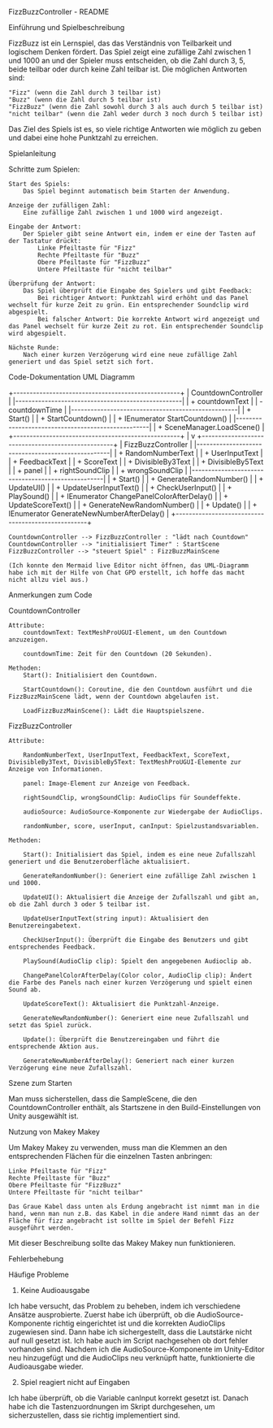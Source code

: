FizzBuzzController - README


Einführung und Spielbeschreibung

FizzBuzz ist ein Lernspiel, das das Verständnis von Teilbarkeit und logischem Denken fördert. Das Spiel zeigt eine zufällige Zahl zwischen 1 und 1000 an und der Spieler muss entscheiden, ob die Zahl durch 3, 5, beide teilbar oder durch keine Zahl teilbar ist. Die möglichen Antworten sind:

    "Fizz" (wenn die Zahl durch 3 teilbar ist)
    "Buzz" (wenn die Zahl durch 5 teilbar ist)
    "FizzBuzz" (wenn die Zahl sowohl durch 3 als auch durch 5 teilbar ist)
    "nicht teilbar" (wenn die Zahl weder durch 3 noch durch 5 teilbar ist)

Das Ziel des Spiels ist es, so viele richtige Antworten wie möglich zu geben und dabei eine hohe Punktzahl zu erreichen.


Spielanleitung

Schritte zum Spielen:

    Start des Spiels:
        Das Spiel beginnt automatisch beim Starten der Anwendung.

    Anzeige der zufälligen Zahl:
        Eine zufällige Zahl zwischen 1 und 1000 wird angezeigt.

    Eingabe der Antwort:
        Der Spieler gibt seine Antwort ein, indem er eine der Tasten auf der Tastatur drückt:
            Linke Pfeiltaste für "Fizz"
            Rechte Pfeiltaste für "Buzz"
            Obere Pfeiltaste für "FizzBuzz"
            Untere Pfeiltaste für "nicht teilbar"

    Überprüfung der Antwort:
        Das Spiel überprüft die Eingabe des Spielers und gibt Feedback:
            Bei richtiger Antwort: Punktzahl wird erhöht und das Panel wechselt für kurze Zeit zu grün. Ein entsprechender Soundclip wird abgespielt.
            Bei falscher Antwort: Die korrekte Antwort wird angezeigt und das Panel wechselt für kurze Zeit zu rot. Ein entsprechender Soundclip wird abgespielt.

    Nächste Runde:
        Nach einer kurzen Verzögerung wird eine neue zufällige Zahl generiert und das Spiel setzt sich fort.

        

Code-Dokumentation
UML Diagramm


+---------------------------------------------------+
|   CountdownController                             |
|---------------------------------------------------|
| + countdownText                                   |
| - countdownTime                                   |
|---------------------------------------------------|
| + Start()                                         |
| + StartCountdown()                                |
| + IEnumerator StartCountdown()                    |
|---------------------------------------------------|
| + SceneManager.LoadScene()                        |
+---------------------------------------------------+
         |
         v
+---------------------------------------------------+
|    FizzBuzzController                             |
|---------------------------------------------------|
| + RandomNumberText                                |
| + UserInputText                                   |
| + FeedbackText                                    |
| + ScoreText                                       |
| + DivisibleBy3Text                                |
| + DivisibleBy5Text                                |
| + panel                                           |
| + rightSoundClip                                  |
| + wrongSoundClip                                  |
|---------------------------------------------------|
| + Start()                                         |
| + GenerateRandomNumber()                          |
| + UpdateUI()                                      |
| + UpdateUserInputText()                           |
| + CheckUserInput()                                |
| + PlaySound()                                     |
| + IEnumerator ChangePanelColorAfterDelay()        |
| + UpdateScoreText()                               |
| + GenerateNewRandomNumber()                       |
| + Update()                                        |
| + IEnumerator GenerateNewNumberAfterDelay()       |
+---------------------------------------------------+

    CountdownController --> FizzBuzzController : "lädt nach Countdown"
    CountdownController --> "initialisiert Timer" : StartScene
    FizzBuzzController --> "steuert Spiel" : FizzBuzzMainScene

    (Ich konnte den Mermaid live Editor nicht öffnen, das UML-Diagramm habe ich mit der Hilfe von Chat GPD erstellt, ich hoffe das macht nicht allzu viel aus.)
    

Anmerkungen zum Code

CountdownController

    Attribute:
        countdownText: TextMeshProUGUI-Element, um den Countdown anzuzeigen.
        
        countdownTime: Zeit für den Countdown (20 Sekunden).

    Methoden:
        Start(): Initialisiert den Countdown.
        
        StartCountdown(): Coroutine, die den Countdown ausführt und die FizzBuzzMainScene lädt, wenn der Countdown abgelaufen ist.
        
        LoadFizzBuzzMainScene(): Lädt die Hauptspielszene.
        

FizzBuzzController

    Attribute:
    
        RandomNumberText, UserInputText, FeedbackText, ScoreText, DivisibleBy3Text, DivisibleBy5Text: TextMeshProUGUI-Elemente zur Anzeige von Informationen.
        
        panel: Image-Element zur Anzeige von Feedback.
        
        rightSoundClip, wrongSoundClip: AudioClips für Soundeffekte.
        
        audioSource: AudioSource-Komponente zur Wiedergabe der AudioClips.
        
        randomNumber, score, userInput, canInput: Spielzustandsvariablen.

    Methoden:
    
        Start(): Initialisiert das Spiel, indem es eine neue Zufallszahl generiert und die Benutzeroberfläche aktualisiert.
        
        GenerateRandomNumber(): Generiert eine zufällige Zahl zwischen 1 und 1000.
        
        UpdateUI(): Aktualisiert die Anzeige der Zufallszahl und gibt an, ob die Zahl durch 3 oder 5 teilbar ist.
        
        UpdateUserInputText(string input): Aktualisiert den Benutzereingabetext.
        
        CheckUserInput(): Überprüft die Eingabe des Benutzers und gibt entsprechendes Feedback.
        
        PlaySound(AudioClip clip): Spielt den angegebenen Audioclip ab.
        
        ChangePanelColorAfterDelay(Color color, AudioClip clip): Ändert die Farbe des Panels nach einer kurzen Verzögerung und spielt einen Sound ab.
        
        UpdateScoreText(): Aktualisiert die Punktzahl-Anzeige.
        
        GenerateNewRandomNumber(): Generiert eine neue Zufallszahl und setzt das Spiel zurück.
        
        Update(): Überprüft die Benutzereingaben und führt die entsprechende Aktion aus.
        
        GenerateNewNumberAfterDelay(): Generiert nach einer kurzen Verzögerung eine neue Zufallszahl.
        

Szene zum Starten

Man muss sicherstellen, dass die SampleScene, die den CountdownController enthält, als Startszene in den Build-Einstellungen von Unity ausgewählt ist.


Nutzung von Makey Makey

Um Makey Makey zu verwenden, muss man die Klemmen an den entsprechenden Flächen für die einzelnen Tasten anbringen:

    Linke Pfeiltaste für "Fizz"
    Rechte Pfeiltaste für "Buzz"
    Obere Pfeiltaste für "FizzBuzz"
    Untere Pfeiltaste für "nicht teilbar"

    Das Graue Kabel dass unten als Erdung angebracht ist nimmt man in die hand, wenn man nun z.B. das Kabel in die andere Hand nimmt das an der Fläche für fizz angebracht ist sollte im Spiel der Befehl Fizz ausgeführt werden.

Mit dieser Beschreibung sollte das Makey Makey nun funktionieren.


Fehlerbehebung

Häufige Probleme
1. Keine Audioausgabe

Ich habe versucht, das Problem zu beheben, indem ich verschiedene Ansätze ausprobierte. Zuerst habe ich überprüft, ob die AudioSource-Komponente richtig eingerichtet ist und die korrekten AudioClips zugewiesen sind. Dann habe ich sichergestellt, dass die Lautstärke nicht auf null gesetzt ist. Ich habe auch im Script nachgesehen ob dort fehler vorhanden sind. Nachdem ich die AudioSource-Komponente im Unity-Editor neu hinzugefügt und die AudioClips neu verknüpft hatte, funktionierte die Audioausgabe wieder.

2. Spiel reagiert nicht auf Eingaben

Ich habe überprüft, ob die Variable canInput korrekt gesetzt ist. Danach habe ich die Tastenzuordnungen im Skript durchgesehen, um sicherzustellen, dass sie richtig implementiert sind.


